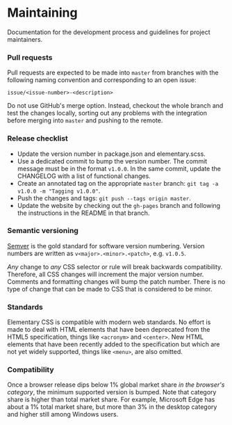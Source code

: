 # Maintaining
Documentation for the development process and guidelines for project maintainers.

### Pull requests

Pull requests are expected to be made into ``master`` from branches with the following naming convention and corresponding to an open issue:

```
issue/<issue-number>-<description>
```

Do not use GitHub's merge option. Instead, checkout the whole branch and test the changes locally, sorting out any problems with the integration before merging into ``master`` and pushing to the remote.

### Release checklist

- Update the version number in package.json and elementary.scss.
- Use a dedicated commit to bump the version number. The commit message must be in the format ``v1.0.0``. In the same commit, update the CHANGELOG with a list of functional changes.
- Create an annotated tag on the appropriate ``master`` branch: ``git tag -a v1.0.0 -m "Tagging v1.0.0"``.
- Push the changes and tags: ``git push --tags origin master``.
- Update the  website by checking out the ``gh-pages`` branch and following the instructions in the README in that branch.

### Semantic versioning

[Semver](http://semver.org/) is the gold standard for software version numbering. Version numbers are written as ``v<major>.<minor>.<patch>``, e.g. ``v1.0.5``.

_Any_ change to _any_ CSS selector or rule will break backwards compatibility. Therefore, all CSS changes will increment the major version number. Comments and formatting changes will bump the patch number. There is no type of change that can be made to CSS that is considered to be minor.

### Standards

Elementary CSS is compatible with modern web standards. No effort is made to deal with HTML elements that have been deprecated from the HTML5 specification, things like ``<acronym>`` and ``<center>``. New HTML elements that have been recently added to the specification but which are not yet widely supported, things like ``<menu>``, are also omitted.

### Compatibility

Once a browser release dips below 1% global market share _in the browser's category_, the minimum supported version is bumped. Note that category share is higher than total market share. For example, Microsoft Edge has about a 1% total market share, but more than 3% in the desktop category and higher still among Windows users.
